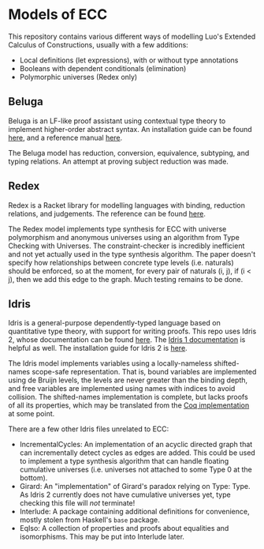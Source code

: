 # Models of ECC

This repository contains various different ways of modelling Luo's Extended Calculus of Constructions, usually with a few additions:

* Local definitions (let expressions), with or without type annotations
* Booleans with dependent conditionals (elimination)
* Polymorphic universes (Redex only)

## Beluga

Beluga is an LF-like proof assistant using contextual type theory to implement higher-order abstract syntax. An installation guide can be found [here](https://github.com/Beluga-lang/Beluga/blob/master/INSTALL), and a reference manual [here](http://complogic.cs.mcgill.ca/beluga/userguide2/userguide.pdf).

The Beluga model has reduction, conversion, equivalence, subtyping, and typing relations. An attempt at proving subject reduction was made.

## Redex

Redex is a Racket library for modelling languages with binding, reduction relations, and judgements. The reference can be found [here](https://docs.racket-lang.org/redex/The_Redex_Reference.html).

The Redex model implements type synthesis for ECC with universe polymorphism and anonymous universes using an algorithm from Type Checking with Universes. The constraint-checker is incredibly inefficient and not yet actually used in the type synthesis algorithm. The paper doesn't specify how relationships between concrete type levels (i.e. naturals) should be enforced, so at the moment, for every pair of naturals (i, j), if (i < j), then we add this edge to the graph. Much testing remains to be done.

## Idris

Idris is a general-purpose dependently-typed language based on quantitative type theory, with support for writing proofs. This repo uses Idris 2, whose documentation can be found [here](https://idris2.readthedocs.io/en/latest/app/index.html). The [Idris 1 documentation](http://docs.idris-lang.org/en/latest/index.html) is helpful as well. The installation guide for Idris 2 is [here](https://github.com/edwinb/Idris2/blob/master/INSTALL.md).

The Idris model implements variables using a locally-nameless shifted-names scope-safe representation. That is, bound variables are implemented using de Bruijn levels, the levels are never greater than the binding depth, and free variables are implemented using names with indices to avoid collision. The shifted-names implementation is complete, but lacks proofs of all its properties, which may be translated from the [Coq implementation](https://github.com/lpw25/shifted-names) at some point.

There are a few other Idris files unrelated to ECC:
* IncrementalCycles: An implementation of an acyclic directed graph that can incrementally detect cycles as edges are added. This could be used to implement a type synthesis algorithm that can handle floating cumulative universes (i.e. universes not attached to some Type 0 at the bottom).
* Girard: An "implementation" of Girard's paradox relying on Type: Type. As Idris 2 currently does not have cumulative universes yet, type checking this file will *not* terminate!
* Interlude: A package containing additional definitions for convenience, mostly stolen from Haskell's `base` package.
* EqIso: A collection of properties and proofs about equalities and isomorphisms. This may be put into Interlude later.
